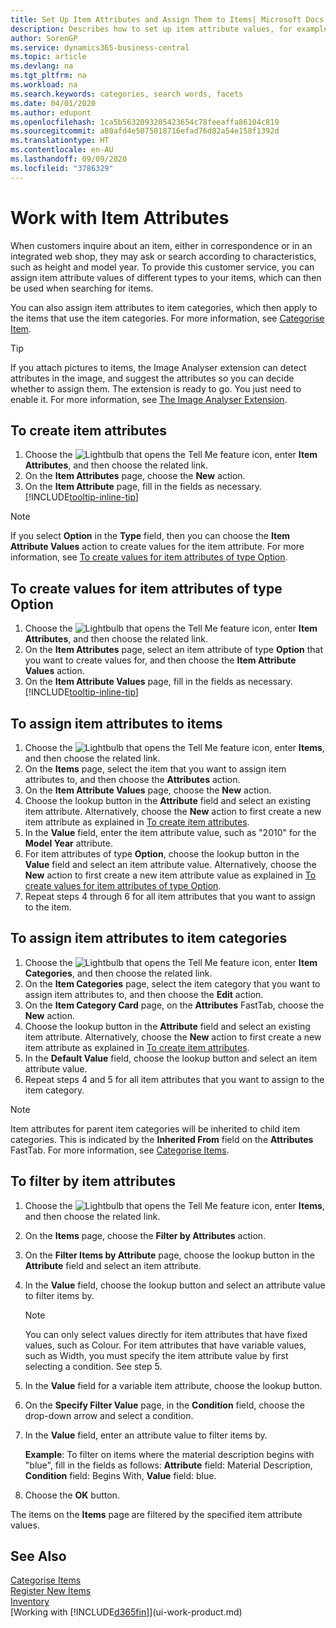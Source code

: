 ```yaml
---
title: Set Up Item Attributes and Assign Them to Items| Microsoft Docs
description: Describes how to set up item attribute values, for example, that can be used as search words, and assign them to items and item categories.
author: SorenGP
ms.service: dynamics365-business-central
ms.topic: article
ms.devlang: na
ms.tgt_pltfrm: na
ms.workload: na
ms.search.keywords: categories, search words, facets
ms.date: 04/01/2020
ms.author: edupont
ms.openlocfilehash: 1ca5b5632093205423654c78feeaffa86104c819
ms.sourcegitcommit: a80afd4e5075018716efad76d82a54e158f1392d
ms.translationtype: HT
ms.contentlocale: en-AU
ms.lasthandoff: 09/09/2020
ms.locfileid: "3786329"
---
```

# <a name="work-with-item-attributes"></a>Work with Item Attributes
When customers inquire about an item, either in correspondence or in an integrated web shop, they may ask or search according to characteristics, such as height and model year. To provide this customer service, you can assign item attribute values of different types to your items, which can then be used when searching for items.

You can also assign item attributes to item categories, which then apply to the items that use the item categories. For more information, see [Categorise Item](inventory-how-categorize-items.md).

> [!Tip]  
> If you attach pictures to items, the Image Analyser extension can detect attributes in the image, and suggest the attributes so you can decide whether to assign them. The extension is ready to go. You just need to enable it. For more information, see [The Image Analyser Extension](ui-extensions-image-analyzer.md).

## <a name="to-create-item-attributes"></a>To create item attributes
1. Choose the ![Lightbulb that opens the Tell Me feature](media/ui-search/search_small.png "Tell me what you want to do") icon, enter **Item Attributes**, and then choose the related link.
2. On the **Item Attributes** page, choose the **New** action.
3. On the **Item Attribute** page, fill in the fields as necessary. [!INCLUDE[tooltip-inline-tip](includes/tooltip-inline-tip_md.md)]

> [!NOTE]  
>   If you select **Option** in the **Type** field, then you can choose the **Item Attribute Values** action to create values for the item attribute. For more information, see [To create values for item attributes of type Option](inventory-how-work-item-attributes.md#to-create-values-for-item-attributes-of-type-option).  

## <a name="to-create-values-for-item-attributes-of-type-option"></a>To create values for item attributes of type Option
1. Choose the ![Lightbulb that opens the Tell Me feature](media/ui-search/search_small.png "Tell me what you want to do") icon, enter **Item Attributes**, and then choose the related link.
2. On the **Item Attributes** page, select an item attribute of type **Option** that you want to create values for, and then choose the **Item Attribute Values** action.
3. On the **Item Attribute Values** page, fill in the fields as necessary. [!INCLUDE[tooltip-inline-tip](includes/tooltip-inline-tip_md.md)]

## <a name="to-assign-item-attributes-to-items"></a>To assign item attributes to items
1. Choose the ![Lightbulb that opens the Tell Me feature](media/ui-search/search_small.png "Tell me what you want to do") icon, enter **Items**, and then choose the related link.
2. On the **Items** page, select the item that you want to assign item attributes to, and then choose the **Attributes** action.
3. On the **Item Attribute Values** page, choose the **New** action.
4. Choose the lookup button in the **Attribute** field and select an existing item attribute. Alternatively, choose the **New** action to first create a new item attribute as explained in [To create item attributes](inventory-how-work-item-attributes.md#to-create-item-attributes).
5. In the **Value** field, enter the item attribute value, such as "2010" for the **Model Year** attribute.
6. For item attributes of type **Option**, choose the lookup button in the **Value** field and select an item attribute value. Alternatively, choose the **New** action to first create a new item attribute value as explained in [To create values for item attributes of type Option](inventory-how-work-item-attributes.md#to-assign-item-attributes-to-items).
7. Repeat steps 4 through 6 for all item attributes that you want to assign to the item.

## <a name="to-assign-item-attributes-to-item-categories"></a>To assign item attributes to item categories
1. Choose the ![Lightbulb that opens the Tell Me feature](media/ui-search/search_small.png "Tell me what you want to do") icon, enter **Item Categories**, and then choose the related link.
2. On the **Item Categories** page, select the item category that you want to assign item attributes to, and then choose the **Edit** action.
3. On the **Item Category Card** page, on the **Attributes** FastTab, choose the **New** action.
4. Choose the lookup button in the **Attribute** field and select an existing item attribute. Alternatively, choose the **New** action to first create a new item attribute as explained in [To create item attributes](inventory-how-work-item-attributes.md#to-create-item-attributes).
5. In the **Default Value** field, choose the lookup button and select an item attribute value.
6. Repeat steps 4 and 5 for all item attributes that you want to assign to the item category.

> [!NOTE]  
>   Item attributes for parent item categories will be inherited to child item categories. This is indicated by the **Inherited From** field on the **Attributes** FastTab. For more information, see [Categorise Items](inventory-how-categorize-items.md).

## <a name="to-filter-by-item-attributes"></a>To filter by item attributes
1. Choose the ![Lightbulb that opens the Tell Me feature](media/ui-search/search_small.png "Tell me what you want to do") icon, enter **Items**, and then choose the related link.
2. On the **Items** page, choose the **Filter by Attributes** action.
3. On the **Filter Items by Attribute** page, choose the lookup button in the **Attribute** field and select an item attribute.
4. In the **Value** field, choose the lookup button and select an attribute value to filter items by.

    > [!NOTE]  
    >   You can only select values directly for item attributes that have fixed values, such as Colour. For item attributes that have variable values, such as Width, you must specify the item attribute value by first selecting a condition. See step 5.
5. In the **Value** field for a variable item attribute, choose the lookup button.
6. On the **Specify Filter Value** page, in the **Condition** field, choose the drop-down arrow and select a condition.
7. In the **Value** field, enter an attribute value to filter items by.

    **Example**: To filter on items where the material description begins with "blue", fill in the fields as follows: **Attribute** field: Material Description, **Condition** field: Begins With, **Value** field: blue.
8. Choose the **OK** button.   

The items on the **Items** page are filtered by the specified item attribute values.

## <a name="see-also"></a>See Also
[Categorise Items](inventory-how-categorize-items.md)    
[Register New Items](inventory-how-register-new-items.md)  
[Inventory](inventory-manage-inventory.md)  
[Working with [!INCLUDE[d365fin](includes/d365fin_md.md)]](ui-work-product.md)
